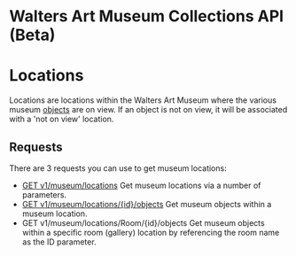 Walters Art Museum Collections API (Beta)
================================================================================


# Locations

Locations are locations within the Walters Art Museum where the various museum [objects](/objects/README.md) are on view. If an object is not on view, it will be associated with a 'not on view' location.


## Requests

There are 3 requests you can use to get museum locations:
- [GET v1/museum/locations](locations-get.md) Get museum locations via a number of parameters.
- [GET v1/museum/locations/{id}/objects](locations-objects.md) Get museum objects within a museum location.
- GET v1/museum/locations/Room/{id}/objects Get museum objects within a specific room (gallery) location by referencing the room name as the ID parameter.
